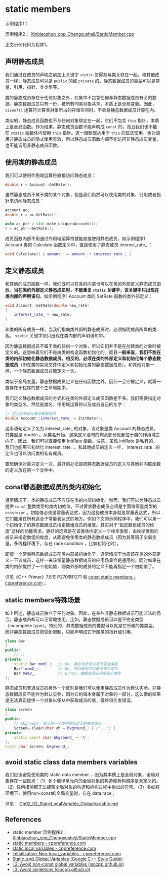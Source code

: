 # static members

示例程序1：

示例程序2： [Xinbiaozhun_cpp_Chengxusheji/StaticMember.cpp](https://github.com/ltimaginea/Xinbiaozhun_cpp_Chengxusheji/blob/master/XinBiaoZhun_Cpp/Chapter3_Constructor_Destructor/StaticMember.cpp) 

正文示例代码为程序1。

## 声明静态成员

我们通过在成员的声明之前加上关键字 `static` 使得其与类关联在一起。和其他成员一样，静态成员可以是 `public` 的或 `private` 的。静态数据成员的类型可以是常量、引用、指针、类类型等。

类的静态成员存在于任何对象之外，对象中不包含任何与静态数据成员有关的数据。静态数据成员只有一份，被所有同类对象共享，本质上是全局变量。因此， `sizeof()` 运算符计算类对象所占的存储空间时，不会将静态数据成员计算在内。

类似的，静态成员函数也不与任何对象绑定在一起，它们不包含 `this` 指针，本质上是全局函数。作为结果，静态成员函数不能声明成 `const` 的，而且我们也不能在 `static` 函数体内使用 `this` 指针。这一限制既适用于 `this` 的显式使用，也对调用非静态成员的隐式使用有效，所以静态成员函数内部不能访问非静态成员变量，也不能调用非静态成员函数。

## 使用类的静态成员

我们可以使用作用域运算符直接访问静态成员：

```cpp
double r = Account::GetRate();
```

虽然静态成员不属于类的某个对象，但是我们仍然可以使用类的对象、引用或者指针来访问静态成员：

```cpp
Account ac;
double r = ac.GetRate();

auto ac_ptr = std::make_unique<Account>();
r = ac_ptr->GetRate();
```

成员函数内部不用通过作用域运算符就能直接使用静态成员，如示例程序1 Account 类的 Calculate 函数定义中，直接使用了静态成员 interest_rate_ ：

```cpp
void Calculate() { amount_ += amount_ * interest_rate_; }
```

## 定义静态成员

和其他的成员函数一样，我们既可以在类的内部也可以在类的外部定义静态成员函数。**当在类的外部定义静态成员时，不能重复 `static` 关键字，该关键字只出现在类内部的声明语句**。如示例程序1 Account 类的 SetRate 函数的类外部定义：

```cpp
void Account::SetRate(double new_rate)
{
	interest_rate_ = new_rate;
}
```

和类的所有成员一样，当我们指向类外部的静态成员时，必须指明成员所属的类名。 `static` 关键字则只出现在类内部的声明语句中。 

因为静态数据成员不属于类的任何一个对象，所以它们并不是在创建类的对象时被定义的。这意味着它们不是由类的构造函数初始化的。而且**一般来说，我们不能在类的内部初始化静态数据成员。相反的，必须在类的外部定义和初始化每个静态数据成员**（即在类的实现文件中定义和初始化类的静态数据成员）。和其他对象一样，一个静态数据成员只能定义一次。 

类似于全局变量，静态数据成员定义在任何函数之外。因此一旦它被定义，就将一直存在于程序的整个生命周期中。 

我们定义静态数据成员的方式和在类的外部定义成员函数差不多。我们需要指定对象的类型名，然后是类名、作用域运算符以及成员自己的名字：

```cpp
// 定义并初始化静态数据成员
double Account::interest_rate_ = InitRate();
```

这条语句定义了名为 interest_rate_ 的对象，该对象是类 Account 的静态成员，其类型是 double 。从类名开始，这条定义语句的剩余部分就都位于类的作用域之内了。因此，我们可以直接使用 InitRate 函数。注意，虽然 InitRate 是私有的，我们也能用它初始化 interest_rate_ 。和其他成员的定义一样， interest_rate_ 的定义也可以访问类的私有成员。 

要想确保对象只定义一次，最好的办法是把静态数据成员的定义与其他非内联函数的定义放在同一个文件中。

## const静态数据成员的类内初始化

通常情况下，类的静态成员不应该在类的内部初始化。然而，我们可以为静态成员提供 `const` 整数类型的类内初始值，不过要求静态成员必须是字面值常量类型的 `constexpr` 。初始值必须是常量表达式，因为这些成员本身就是常量表达式，所以它们能用在所有适合于常量表达式的地方。例如下文的示例程序中，我们可以用一个初始化了的静态数据成员指定数组成员的维度。其实对于“指定数组成员的维度”这样的功能需求，更好的选择是在该类体内定义一个枚举类型，由枚举类型的成员来指定数组的维度，从而避免使用类的静态数据成员（因为其等同于全局变量，多线程环境下，存在 race condition ，比如初始化时）。

即使一个常量静态数据成员在类内部被初始化了，通常情况下也应该在类的外部定义一下该成员，这样一来该常量静态数据成员的应用场景会是通用的。同时如果在类的内部提供了一个初始值，则类外部的成员的定义不能再指定一个初始值了。

详见《C++ Primer》7.6节 P270至P271 和 [const static members - cppreference.com](https://en.cppreference.com/w/cpp/language/static#Constant_static_members) 。

## static members特殊场景

如上所述，静态成员独立于任何对象。因此，在某些非静态数据成员可能非法的场合，静态成员却可以正常地使用。比如，静态数据成员可以是不完全类型（incomplete type）。特别的，静态数据成员的类型可以就是它所属的类类型。而非静态数据成员则受到限制，只能声明成它所属类的指针或引用。

```cpp
class Bar
{
public:
	// ...
private:
	static Bar mem1_;	// Ok, 静态成员可以是不完全类型
	Bar* mem2_;			// Ok, 指针成员可以是不完全类型
	Bar mem3_;			// Error, 数据成员必须是完全类型
};
```

静态成员和普通成员的另外一个区别是我们可以使用静态成员作为默认实参。非静态数据成员不能作为默认实参，因为它的值本身属于对象的一部分，这么做的结果是无法真正提供一个对象以便从中获取成员的值，最终将引发错误。

```cpp
class Screen
{
public:
	// bkground_ 表示在一个类中稍后定义的静态成员
	Screen& clear(char ch = bkground_) { /*...*/ }
private:
	static const char bkground_ = 'A';
};
const char Screen::bkground_;
```

## avoid static class data members variables

我们应该避免使用类的 static data member ，因为其本质上是全局对象，全局对象存在一些缺点：（1）多个编译单元内的全局对象的构造和析构顺序是未定义的。（2）任何措施都无法捕获全局对象的构造和析构过程中抛出的异常。（3）多线程环境下，使用non-const的全局变量时，存在 data race 。

详见： [Ch02_02_StaticLocalVariable_GlobalVariable.md](../Ch02_VariablesAndBasicTypes/Ch02_02_StaticLocalVariable_GlobalVariable.md)

## References

- static member 示例程序2：[Xinbiaozhun_cpp_Chengxusheji/StaticMember.cpp](https://github.com/ltimaginea/Xinbiaozhun_cpp_Chengxusheji/blob/master/XinBiaoZhun_Cpp/Chapter3_Constructor_Destructor/StaticMember.cpp)
- [static members - cppreference.com](https://en.cppreference.com/w/cpp/language/static)
- [static local variables - cppreference.com](https://en.cppreference.com/w/cpp/language/storage_duration#Static_local_variables)
- [Initialization-Non-local_variables - cppreference.com](https://en.cppreference.com/w/cpp/language/initialization#Non-local_variables)
- [Static_and_Global_Variables (Google C++ Style Guide)](https://google.github.io/styleguide/cppguide.html#Static_and_Global_Variables)
- [I.2: Avoid non-const global variables (isocpp.github.io)](http://isocpp.github.io/CppCoreGuidelines/CppCoreGuidelines#Ri-global)
- [I.3: Avoid singletons (isocpp.github.io)](http://isocpp.github.io/CppCoreGuidelines/CppCoreGuidelines#Ri-singleton)

